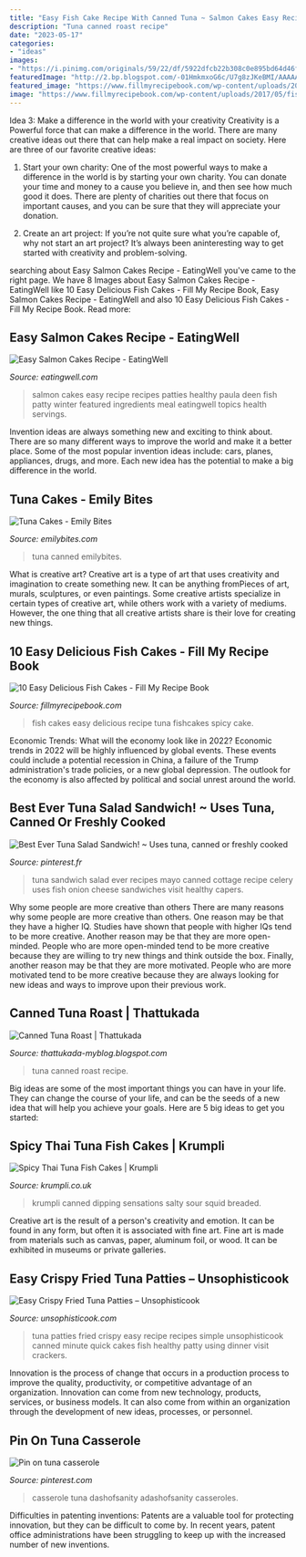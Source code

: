 ```yaml
---
title: "Easy Fish Cake Recipe With Canned Tuna ~ Salmon Cakes Easy Recipe Recipes Patties Healthy Paula Deen Fish Patty Winter Featured Ingredients Meal Eatingwell Topics Health Servings"
description: "Tuna canned roast recipe"
date: "2023-05-17"
categories:
- "ideas"
images:
- "https://i.pinimg.com/originals/59/22/df/5922dfcb22b308c0e895bd64d46f36d6.jpg"
featuredImage: "http://2.bp.blogspot.com/-01HmkmxoG6c/U7g8zJKeBMI/AAAAAAAAAuc/gaepOkm_vDg/s1600/Canned+Tuna+Roast_1.JPG"
featured_image: "https://www.fillmyrecipebook.com/wp-content/uploads/2017/05/fish-cake-with-lemon-700x739.jpg"
image: "https://www.fillmyrecipebook.com/wp-content/uploads/2017/05/fish-cake-with-lemon-700x739.jpg"
---
```



Idea 3: Make a difference in the world with your creativity
Creativity is a Powerful force that can make a difference in the world. There are many creative ideas out there that can help make a real impact on society. Here are three of our favorite creative ideas:
1. Start your own charity: One of the most powerful ways to make a difference in the world is by starting your own charity. You can donate your time and money to a cause you believe in, and then see how much good it does. There are plenty of charities out there that focus on important causes, and you can be sure that they will appreciate your donation.

2. Create an art project: If you’re not quite sure what you’re capable of, why not start an art project? It’s always been aninteresting way to get started with creativity and problem-solving.

	

		
searching about Easy Salmon Cakes Recipe - EatingWell you've came to the right page. We have 8 Images about Easy Salmon Cakes Recipe - EatingWell like 10 Easy Delicious Fish Cakes - Fill My Recipe Book, Easy Salmon Cakes Recipe - EatingWell and also 10 Easy Delicious Fish Cakes - Fill My Recipe Book. Read more:
		
    
## Easy Salmon Cakes Recipe - EatingWell

<img loading=lazy src="https://images.media-allrecipes.com/userphotos/960x960/3755563.jpg" onerror="this.onerror=null;this.src='https://tse2.mm.bing.net/th?id=OIP.n9j-cOkUkcyvBTmtTKxaEwHaHa&amp;pid=15.1';" alt="Easy Salmon Cakes Recipe - EatingWell">

_Source: eatingwell.com_

>salmon cakes easy recipe recipes patties healthy paula deen fish patty winter featured ingredients meal eatingwell topics health servings. 

	

Invention ideas are always something new and exciting to think about. There are so many different ways to improve the world and make it a better place. Some of the most popular invention ideas include: cars, planes, appliances, drugs, and more. Each new idea has the potential to make a big difference in the world.

    
## Tuna Cakes - Emily Bites

<img loading=lazy src="https://emilybites.com/wp-content/uploads/2020/03/Tuna-Cakes-3b.jpg" onerror="this.onerror=null;this.src='https://tse1.mm.bing.net/th?id=OIP.op8uQ3aSHnmavXQk0t4LBAHaLH&amp;pid=15.1';" alt="Tuna Cakes - Emily Bites">

_Source: emilybites.com_

>tuna canned emilybites. 

	

What is creative art?
Creative art is a type of art that uses creativity and imagination to create something new. It can be anything fromPieces of art, murals, sculptures, or even paintings. Some creative artists specialize in certain types of creative art, while others work with a variety of mediums. However, the one thing that all creative artists share is their love for creating new things.

    
## 10 Easy Delicious Fish Cakes - Fill My Recipe Book

<img loading=lazy src="https://www.fillmyrecipebook.com/wp-content/uploads/2017/05/fish-cake-with-lemon-700x739.jpg" onerror="this.onerror=null;this.src='https://tse4.mm.bing.net/th?id=OIP.GsoViXGGVvXtxBqBf1DtHQDzEA&amp;pid=15.1';" alt="10 Easy Delicious Fish Cakes - Fill My Recipe Book">

_Source: fillmyrecipebook.com_

>fish cakes easy delicious recipe tuna fishcakes spicy cake. 

	

Economic Trends: What will the economy look like in 2022?
Economic trends in 2022 will be highly influenced by global events. These events could include a potential recession in China, a failure of the Trump administration's trade policies, or a new global depression. The outlook for the economy is also affected by political and social unrest around the world.

    
## Best Ever Tuna Salad Sandwich! ~ Uses Tuna, Canned Or Freshly Cooked

<img loading=lazy src="https://i.pinimg.com/originals/59/22/df/5922dfcb22b308c0e895bd64d46f36d6.jpg" onerror="this.onerror=null;this.src='https://tse4.mm.bing.net/th?id=OIP.rg5tA1_qSuretBEwa_bqRwHaLH&amp;pid=15.1';" alt="Best Ever Tuna Salad Sandwich! ~ Uses tuna, canned or freshly cooked">

_Source: pinterest.fr_

>tuna sandwich salad ever recipes mayo canned cottage recipe celery uses fish onion cheese sandwiches visit healthy capers. 

	

Why some people are more creative than others
There are many reasons why some people are more creative than others. One reason may be that they have a higher IQ. Studies have shown that people with higher IQs tend to be more creative. Another reason may be that they are more open-minded. People who are more open-minded tend to be more creative because they are willing to try new things and think outside the box. Finally, another reason may be that they are more motivated. People who are more motivated tend to be more creative because they are always looking for new ideas and ways to improve upon their previous work.

    
## Canned Tuna Roast | Thattukada

<img loading=lazy src="http://2.bp.blogspot.com/-01HmkmxoG6c/U7g8zJKeBMI/AAAAAAAAAuc/gaepOkm_vDg/s1600/Canned+Tuna+Roast_1.JPG" onerror="this.onerror=null;this.src='https://tse3.mm.bing.net/th?id=OIP.0_tD1F3Di3DraGsVtB35QgHaE7&amp;pid=15.1';" alt="Canned Tuna Roast | Thattukada">

_Source: thattukada-myblog.blogspot.com_

>tuna canned roast recipe. 

	

Big ideas are some of the most important things you can have in your life. They can change the course of your life, and can be the seeds of a new idea that will help you achieve your goals. Here are 5 big ideas to get you started: 

    
## Spicy Thai Tuna Fish Cakes | Krumpli

<img loading=lazy src="https://www.krumpli.co.uk/wp-content/uploads/2020/02/Thai-Tuna-Fish-Cakes-3-683x1024.jpg" onerror="this.onerror=null;this.src='https://tse1.mm.bing.net/th?id=OIP.CLNi1Ood_wgpmBd88vXUkAHaLG&amp;pid=15.1';" alt="Spicy Thai Tuna Fish Cakes | Krumpli">

_Source: krumpli.co.uk_

>krumpli canned dipping sensations salty sour squid breaded. 

	

Creative art is the result of a person's creativity and emotion. It can be found in any form, but often it is associated with fine art. Fine art is made from materials such as canvas, paper, aluminum foil, or wood. It can be exhibited in museums or private galleries.

    
## Easy Crispy Fried Tuna Patties – Unsophisticook

<img loading=lazy src="https://unsophisticook.com/wp-content/uploads/2017/10/Crispy-Fried-Tuna-Patties-735x1499.png" onerror="this.onerror=null;this.src='https://tse4.mm.bing.net/th?id=OIP.b3ALT-a52-1SGaOv-Rc4QAHaPG&amp;pid=15.1';" alt="Easy Crispy Fried Tuna Patties – Unsophisticook">

_Source: unsophisticook.com_

>tuna patties fried crispy easy recipe recipes simple unsophisticook canned minute quick cakes fish healthy patty using dinner visit crackers. 

	

Innovation is the process of change that occurs in a production process to improve the quality, productivity, or competitive advantage of an organization. Innovation can come from new technology, products, services, or business models. It can also come from within an organization through the development of new ideas, processes, or personnel.

    
## Pin On Tuna Casserole

<img loading=lazy src="https://i.pinimg.com/736x/dc/5c/f2/dc5cf24f00e96b914fd8d5a13c8c9c8d.jpg" onerror="this.onerror=null;this.src='https://tse4.mm.bing.net/th?id=OIP.UwHOVwvVG6ZWRQ3aDNJ_fAHaLH&amp;pid=15.1';" alt="Pin on tuna casserole">

_Source: pinterest.com_

>casserole tuna dashofsanity adashofsanity casseroles. 

	

Difficulties in patenting inventions:
Patents are a valuable tool for protecting innovation, but they can be difficult to come by. In recent years, patent office administrations have been struggling to keep up with the increased number of new inventions.

